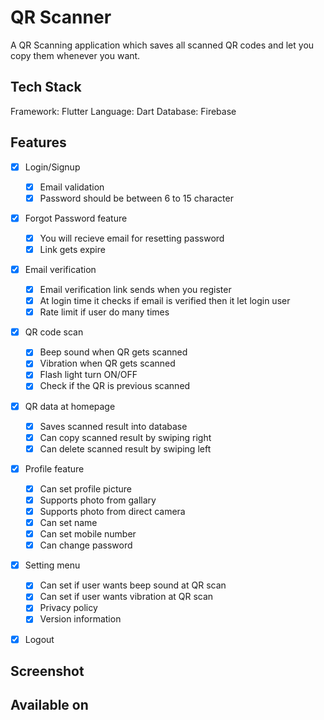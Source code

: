 # QR Scanner
A QR Scanning application which saves all scanned QR codes and let you copy them whenever you want.

## Tech Stack
Framework: Flutter
Language: Dart
Database: Firebase

## Features
- [x] Login/Signup
  - [x] Email validation 
  - [x] Password should be between 6 to 15 character
- [x] Forgot Password feature
  - [x] You will recieve email for resetting password
  - [x] Link gets expire
- [x] Email verification
  - [x] Email verification link sends when you register
  - [x] At login time it checks if email is verified then it let login user
  - [x] Rate limit if user do many times
- [x] QR code scan
  - [x] Beep sound when QR gets scanned
  - [x] Vibration when QR gets scanned
  - [x] Flash light turn ON/OFF
  - [x] Check if the QR is previous scanned
- [x] QR data at homepage
  - [x] Saves scanned result into database
  - [x] Can copy scanned result by swiping right
  - [x] Can delete scanned result by swiping left
- [x] Profile feature
  - [x] Can set profile picture
  - [x] Supports photo from gallary
  - [x] Supports photo from direct camera
  - [x] Can set name
  - [x] Can set mobile number
  - [x] Can change password
- [x] Setting menu
  - [x] Can set if user wants beep sound at QR scan
  - [x] Can set if user wants vibration at QR scan
  - [x] Privacy policy
  - [x] Version information
- [x] Logout



## Screenshot

## Available on

